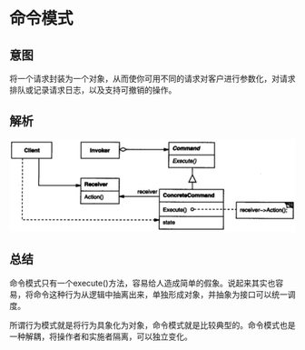 # 命令模式

## 意图

将一个请求封装为一个对象，从而使你可用不同的请求对客户进行参数化，对请求排队或记录请求日志，以及支持可撤销的操作。


## 解析


![](../../../../../img/command.png)


## 总结

命令模式只有一个execute()方法，容易给人造成简单的假象。说起来其实也容易，将命令这种行为从逻辑中抽离出来，单独形成对象，并抽象为接口可以统一调度。

所谓行为模式就是将行为具象化为对象，命令模式就是比较典型的。命令模式也是一种解耦，将操作者和实施者隔离，可以独立变化。




